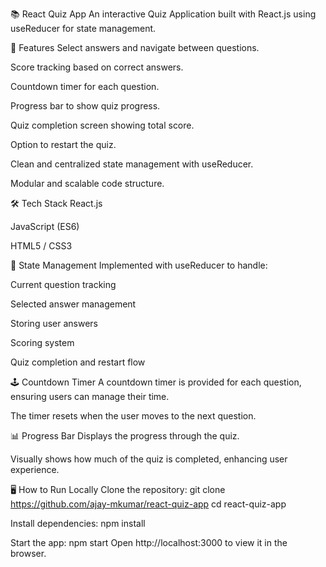 📚 React Quiz App
An interactive Quiz Application built with React.js using useReducer for state management.

🚀 Features
Select answers and navigate between questions.

Score tracking based on correct answers.

Countdown timer for each question.

Progress bar to show quiz progress.

Quiz completion screen showing total score.

Option to restart the quiz.

Clean and centralized state management with useReducer.

Modular and scalable code structure.

🛠️ Tech Stack
React.js

JavaScript (ES6)

HTML5 / CSS3

🧩 State Management
Implemented with useReducer to handle:

Current question tracking

Selected answer management

Storing user answers

Scoring system

Quiz completion and restart flow

🕹️ Countdown Timer
A countdown timer is provided for each question, ensuring users can manage their time.

The timer resets when the user moves to the next question.

📊 Progress Bar
Displays the progress through the quiz.

Visually shows how much of the quiz is completed, enhancing user experience.

🖥️ How to Run Locally
Clone the repository:
git clone https://github.com/ajay-mkumar/react-quiz-app
cd react-quiz-app

Install dependencies:
npm install

Start the app:
npm start
Open http://localhost:3000 to view it in the browser.

